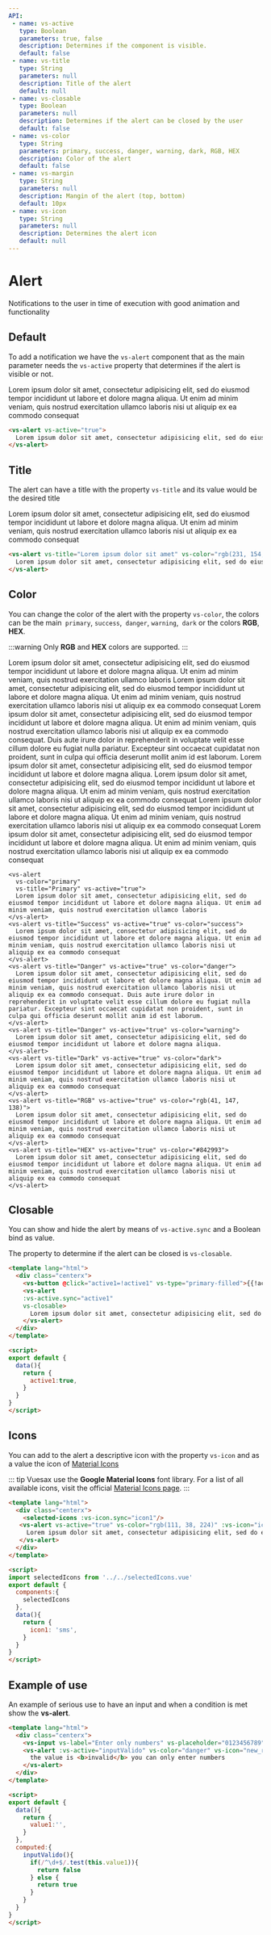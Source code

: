 ```yaml
---
API:
 - name: vs-active
   type: Boolean
   parameters: true, false
   description: Determines if the component is visible.
   default: false
 - name: vs-title
   type: String
   parameters: null
   description: Title of the alert
   default: null
 - name: vs-closable
   type: Boolean
   parameters: null
   description: Determines if the alert can be closed by the user
   default: false
 - name: vs-color
   type: String
   parameters: primary, success, danger, warning, dark, RGB, HEX
   description: Color of the alert
   default: false
 - name: vs-margin
   type: String
   parameters: null
   description: Mangin of the alert (top, bottom)
   default: 10px
 - name: vs-icon
   type: String
   parameters: null
   description: Determines the alert icon
   default: null
---
```


# Alert

<box header>

  Notifications to the user in time of execution with good animation and functionality

</box>


<box>

## Default

To add a notification we have the `vs-alert` component that as the main parameter needs the `vs-active` property that determines if the alert is visible or not.

<vuecode md>
<div slot="demo">
<vs-alert vs-active="true">
  Lorem ipsum dolor sit amet, consectetur adipisicing elit, sed do eiusmod tempor incididunt ut labore et dolore magna aliqua. Ut enim ad minim veniam, quis nostrud exercitation ullamco laboris nisi ut aliquip ex ea commodo consequat
</vs-alert>
</div>
<div slot="code">

```html
<vs-alert vs-active="true">
  Lorem ipsum dolor sit amet, consectetur adipisicing elit, sed do eiusmod tempor incididunt ut labore et dolore magna aliqua. Ut enim ad minim veniam, quis nostrud exercitation ullamco laboris nisi ut aliquip ex ea commodo consequat
</vs-alert>
```

</div>
</vuecode>
</box>

<box>

## Title

The alert can have a title with the property `vs-title` and its value would be the desired title

<vuecode md>
<div slot="demo">
<vs-alert vs-title="Lorem ipsum dolor sit amet" vs-color="rgb(231, 154, 23)" vs-active="true">
  Lorem ipsum dolor sit amet, consectetur adipisicing elit, sed do eiusmod tempor incididunt ut labore et dolore magna aliqua. Ut enim ad minim veniam, quis nostrud exercitation ullamco laboris nisi ut aliquip ex ea commodo consequat
</vs-alert>
</div>
<div slot="code">

```html
<vs-alert vs-title="Lorem ipsum dolor sit amet" vs-color="rgb(231, 154, 23)" vs-active="true">
  Lorem ipsum dolor sit amet, consectetur adipisicing elit, sed do eiusmod tempor incididunt ut labore et dolore magna aliqua. Ut enim ad minim veniam, quis nostrud exercitation ullamco laboris nisi ut aliquip ex ea commodo consequat
</vs-alert>
```

</div>
</vuecode>
</box>

<box>

## Color

You can change the color of the alert with the property `vs-color`, the colors can be the main` primary`, `success`,` danger`, `warning`,` dark` or the colors **RGB**, **HEX**.

:::warning
  Only **RGB** and **HEX** colors are supported.
:::

<vuecode md>
<div slot="demo">
<vs-alert vs-title="Primary" vs-active="true" vs-color="primary">
  Lorem ipsum dolor sit amet, consectetur adipisicing elit, sed do eiusmod tempor incididunt ut labore et dolore magna aliqua. Ut enim ad minim veniam, quis nostrud exercitation ullamco laboris
</vs-alert>
<vs-alert vs-title="Success" vs-active="true" vs-color="success">
  Lorem ipsum dolor sit amet, consectetur adipisicing elit, sed do eiusmod tempor incididunt ut labore et dolore magna aliqua. Ut enim ad minim veniam, quis nostrud exercitation ullamco laboris nisi ut aliquip ex ea commodo consequat
</vs-alert>
<vs-alert vs-title="Danger" vs-active="true" vs-color="danger">
  Lorem ipsum dolor sit amet, consectetur adipisicing elit, sed do eiusmod tempor incididunt ut labore et dolore magna aliqua. Ut enim ad minim veniam, quis nostrud exercitation ullamco laboris nisi ut aliquip ex ea commodo consequat. Duis aute irure dolor in reprehenderit in voluptate velit esse cillum dolore eu fugiat nulla pariatur. Excepteur sint occaecat cupidatat non proident, sunt in culpa qui officia deserunt mollit anim id est laborum.
</vs-alert>
<vs-alert vs-title="Danger" vs-active="true" vs-color="warning">
  Lorem ipsum dolor sit amet, consectetur adipisicing elit, sed do eiusmod tempor incididunt ut labore et dolore magna aliqua.
</vs-alert>
<vs-alert vs-title="Dark" vs-active="true" vs-color="dark">
  Lorem ipsum dolor sit amet, consectetur adipisicing elit, sed do eiusmod tempor incididunt ut labore et dolore magna aliqua. Ut enim ad minim veniam, quis nostrud exercitation ullamco laboris nisi ut aliquip ex ea commodo consequat
</vs-alert>
<vs-alert vs-title="RGB" vs-active="true" vs-color="rgb(41, 147, 138)">
  Lorem ipsum dolor sit amet, consectetur adipisicing elit, sed do eiusmod tempor incididunt ut labore et dolore magna aliqua. Ut enim ad minim veniam, quis nostrud exercitation ullamco laboris nisi ut aliquip ex ea commodo consequat
</vs-alert>
<vs-alert vs-title="HEX" vs-active="true" vs-color="#842993">
  Lorem ipsum dolor sit amet, consectetur adipisicing elit, sed do eiusmod tempor incididunt ut labore et dolore magna aliqua. Ut enim ad minim veniam, quis nostrud exercitation ullamco laboris nisi ut aliquip ex ea commodo consequat
</vs-alert>
</div>
<div slot="code">

```html{2}
<vs-alert
  vs-color="primary"
  vs-title="Primary" vs-active="true">
  Lorem ipsum dolor sit amet, consectetur adipisicing elit, sed do eiusmod tempor incididunt ut labore et dolore magna aliqua. Ut enim ad minim veniam, quis nostrud exercitation ullamco laboris
</vs-alert>
<vs-alert vs-title="Success" vs-active="true" vs-color="success">
  Lorem ipsum dolor sit amet, consectetur adipisicing elit, sed do eiusmod tempor incididunt ut labore et dolore magna aliqua. Ut enim ad minim veniam, quis nostrud exercitation ullamco laboris nisi ut aliquip ex ea commodo consequat
</vs-alert>
<vs-alert vs-title="Danger" vs-active="true" vs-color="danger">
  Lorem ipsum dolor sit amet, consectetur adipisicing elit, sed do eiusmod tempor incididunt ut labore et dolore magna aliqua. Ut enim ad minim veniam, quis nostrud exercitation ullamco laboris nisi ut aliquip ex ea commodo consequat. Duis aute irure dolor in reprehenderit in voluptate velit esse cillum dolore eu fugiat nulla pariatur. Excepteur sint occaecat cupidatat non proident, sunt in culpa qui officia deserunt mollit anim id est laborum.
</vs-alert>
<vs-alert vs-title="Danger" vs-active="true" vs-color="warning">
  Lorem ipsum dolor sit amet, consectetur adipisicing elit, sed do eiusmod tempor incididunt ut labore et dolore magna aliqua.
</vs-alert>
<vs-alert vs-title="Dark" vs-active="true" vs-color="dark">
  Lorem ipsum dolor sit amet, consectetur adipisicing elit, sed do eiusmod tempor incididunt ut labore et dolore magna aliqua. Ut enim ad minim veniam, quis nostrud exercitation ullamco laboris nisi ut aliquip ex ea commodo consequat
</vs-alert>
<vs-alert vs-title="RGB" vs-active="true" vs-color="rgb(41, 147, 138)">
  Lorem ipsum dolor sit amet, consectetur adipisicing elit, sed do eiusmod tempor incididunt ut labore et dolore magna aliqua. Ut enim ad minim veniam, quis nostrud exercitation ullamco laboris nisi ut aliquip ex ea commodo consequat
</vs-alert>
<vs-alert vs-title="HEX" vs-active="true" vs-color="#842993">
  Lorem ipsum dolor sit amet, consectetur adipisicing elit, sed do eiusmod tempor incididunt ut labore et dolore magna aliqua. Ut enim ad minim veniam, quis nostrud exercitation ullamco laboris nisi ut aliquip ex ea commodo consequat
</vs-alert>
```

</div>
</vuecode>
</box>

<box>

## Closable

You can show and hide the alert by means of `vs-active.sync` and a Boolean bind as value.

The property to determine if the alert can be closed is `vs-closable`.

<vuecode md>
<div slot="demo">
  <Demos-Alert-Closable />
</div>
<div slot="code">

```html {5,6}
<template lang="html">
  <div class="centerx">
    <vs-button @click="active1=!active1" vs-type="primary-filled">{{!active1?'Open Alert':'Close Alert'}}</vs-button>
    <vs-alert
    :vs-active.sync="active1"
    vs-closable>
      Lorem ipsum dolor sit amet, consectetur adipisicing elit, sed do eiusmod tempor incididunt ut labore et dolore magna aliqua. Ut enim ad minim veniam, quis nostrud exercitation ullamco laboris nisi ut aliquip ex ea commodo consequat
    </vs-alert>
  </div>
</template>

<script>
export default {
  data(){
    return {
      active1:true,
    }
  }
}
</script>
```

</div>
</vuecode>
</box>

<box>

## Icons

You can add to the alert a descriptive icon with the property `vs-icon` and as a value the icon of [Material Icons](https://material.io/icons/)

::: tip
Vuesax use the **Google Material Icons** font library. For a list of all available icons, visit the official [Material Icons page](https://material.io/icons/).
:::

<vuecode md>
<div slot="demo">
  <Demos-Alert-Icons />
</div>
<div slot="code">

```html
<template lang="html">
  <div class="centerx">
    <selected-icons :vs-icon.sync="icon1"/>
   <vs-alert vs-active="true" vs-color="rgb(111, 38, 224)" :vs-icon="icon1" >
     Lorem ipsum dolor sit amet, consectetur adipisicing elit, sed do eiusmod tempor incididunt ut labore et dolore magna aliqua. Ut enim ad minim veniam, quis nostrud exercitation ullamco laboris nisi ut aliquip ex ea commodo consequat
   </vs-alert>
  </div>
</template>

<script>
import selectedIcons from '../../selectedIcons.vue'
export default {
  components:{
    selectedIcons
  },
  data(){
    return {
      icon1: 'sms',
    }
  }
}
</script>
```

</div>
</vuecode>
</box>

<box>

## Example of use

An example of serious use to have an input and when a condition is met show the **vs-alert**.

<vuecode md>
<div slot="demo">
  <Demos-Alert-Exampleofuse />
</div>
<div slot="code">

```html
<template lang="html">
  <div class="centerx">
    <vs-input vs-label="Enter only numbers" vs-placeholder="0123456789" v-model="value1"/>
    <vs-alert :vs-active="inputValido" vs-color="danger" vs-icon="new_releases" >
      the value is <b>invalid</b> you can only enter numbers
    </vs-alert>
  </div>
</template>

<script>
export default {
  data(){
    return {
      value1:'',
    }
  },
  computed:{
    inputValido(){
      if(/^\d+$/.test(this.value1)){
        return false
      } else {
        return true
      }
    }
  }
}
</script>
```

</div>
</vuecode>
</box>
